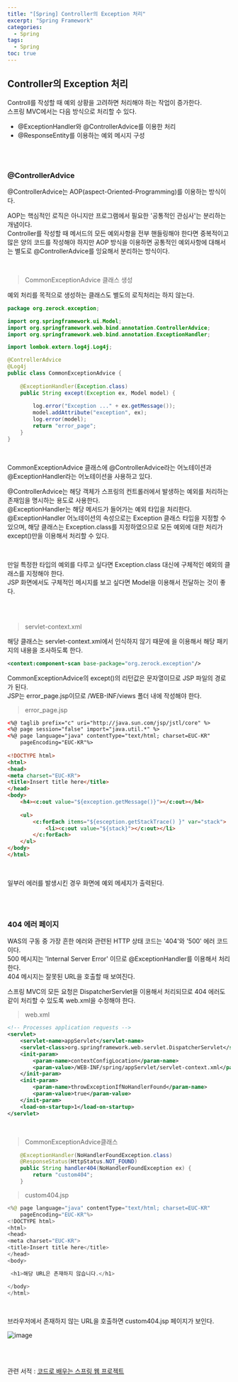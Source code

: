 ```yaml
---
title: "[Spring] Controller의 Exception 처리"
excerpt: "Spring Framework"
categories: 
  - Spring
tags: 
  - Spring
toc: true
---
```



## Controller의 Exception 처리

Controll를 작성할 때 예외 상황을 고려하면 처리해야 하는 작업이 증가한다.<br>
스프링 MVC에서는 다음 방식으로 처리할 수 있다.<br>
- @ExceptionHandler와 @ControllerAdvice를 이용한 처리
- @ResponseEntity를 이용하는 예외 메시지 구성

<br><br>


### @ControllerAdvice

@ControllerAdvice는 AOP(aspect-Oriented-Programming)를 이용하는 방식이다.<br>

AOP는 핵심적인 로직은 아니지만 프로그램에서 필요한 '공통적인 관심사'는 분리하는 개념이다.<br>
Controller를 작성할 때 메서드의 모든 예외사항을 전부 핸들링해야 한다면 중복적이고 많은 양의 코드를 작성해야 하지만 AOP 방식을 이용하면 공통적인 예외사항에 대해서는 별도로 @ControllerAdvice를 잉요해서 분리하는 방식이다.<br>


<br>


> CommonExceptionAdvice 클래스 생성

예외 처리를 목적으로 생성하는 클래스도 별도의 로직처리는 하지 않는다.<br>


```java
package org.zerock.exception;

import org.springframework.ui.Model;
import org.springframework.web.bind.annotation.ControllerAdvice;
import org.springframework.web.bind.annotation.ExceptionHandler;

import lombok.extern.log4j.Log4j;

@ControllerAdvice
@Log4j
public class CommonExceptionAdvice {
	
	@ExceptionHandler(Exception.class)
	public String except(Exception ex, Model model) {
		
		log.error("Exception ..." + ex.getMessage());
		model.addAttribute("exception", ex);
		log.error(model);
		return "error_page";
	}
}
```
<br>

CommonExceptionAdvice 클래스에 @ControllerAdvice라는 어노테이션과 @ExceptionHandler라는 어노테이션을 사용하고 있다.<br>

@ControllerAdvice는 해당 객체가 스프링의 컨트롤러에서 발생하는 예외를 처리하는 존재임을 명시하는 용도로 사용한다.<br>
@ExceptionHandler는 해당 메서드가 들어가는 예외 타입을 처리한다.<br>
@ExceptionHandler 어노테이션의 속성으로는 Exception 클래스 타입을 지정할 수 있으며, 해당 클래스는 Exception.class를 지정하였으므로 모든 예외에 대한 처리가 except()만을 이용해서 처리할 수 있다.<br>

<br>

만일 특정한 타입의 예외를 다루고 싶다면 Exception.class 대신에 구체적인 예외의 클래스를 지정해야 한다.<br>
JSP 화면에서도 구체적인 메시지를 보고 싶다면 Model을 이용해서 전달하는 것이 좋다.<br>

<br><br>


>servlet-context.xml

해당 클래스는 servlet-context.xml에서 인식하지 않기 때문에 <component-scan>을 이용해서 해당 패키지의 내용을 조사하도록 한다.<br>


```xml
<context:component-scan base-package="org.zerock.exception"/>
```

CommonExceptionAdvice의 except()의 리턴값은 문자열이므로 JSP 파일의 경로가 된다.<br>
JSP는 error_page.jsp이므로 /WEB-INF/views 폴더 내에 작성해야 한다.<br>

> error_page.jsp

```html
<%@ taglib prefix="c" uri="http://java.sun.com/jsp/jstl/core" %>
<%@ page session="false" import="java.util.*" %>
<%@ page language="java" contentType="text/html; charset=EUC-KR"
    pageEncoding="EUC-KR"%>
    
<!DOCTYPE html>
<html>
<head>
<meta charset="EUC-KR">
<title>Insert title here</title>
</head>
<body>
	<h4><c:out value="${exception.getMessage()}"></c:out></h4>
	
	<ul>
		<c:forEach items="${esception.getStackTrace() }" var="stack">
			<li><c:out value="${stack}"></c:out></li>
		</c:forEach>
	</ul>
</body>
</html>
```


<br>

일부러 에러를 발생시킨 경우 화면에 예외 메세지가 출력된다.<br>


<br>
<br>

### 404 에러 페이지

WAS의 구동 중 가장 흔한 에러와 관련된 HTTP 상태 코드는 '404'와 '500' 에러 코드이다.<br>
500 메시지는 'Internal Server Error' 이므로 @ExceptionHandler를 이용해서 처리한다.<br>
404 메시지는 잘못된 URL을 호출할 때 보여진다.<br>


스프링 MVC의 모든 요청은 DispatcherServlet을 이용해서 처리되므로 404 에러도 같이 처리할 수 있도록 web.xml을 수정해야 한다.<br>

> web.xml

```xml
<!-- Processes application requests -->
<servlet>
	<servlet-name>appServlet</servlet-name>
	<servlet-class>org.springframework.web.servlet.DispatcherServlet</servlet-class>
	<init-param>
		<param-name>contextConfigLocation</param-name>
		<param-value>/WEB-INF/spring/appServlet/servlet-context.xml</param-value>
	</init-param>
	<init-param>
		<param-name>throwExceptionIfNoHandlerFound</param-name>
		<param-value>true</param-value>
	</init-param>
	<load-on-startup>1</load-on-startup>
</servlet>
```

<br>

> CommonExceptionAdvice클래스

```java
	@ExceptionHandler(NoHandlerFoundException.class)
	@ResponseStatus(HttpStatus.NOT_FOUND)
	public String handler404(NoHandlerFoundException ex) {
		return "custom404";
	}
```

> custom404.jsp

```java
<%@ page language="java" contentType="text/html; charset=EUC-KR"
    pageEncoding="EUC-KR"%>
<!DOCTYPE html>
<html>
<head>
<meta charset="EUC-KR">
<title>Insert title here</title>
</head>
<body>

 <h1>해당 URL은 존재하지 않습니다.</h1>

</body>
</html>
```
<br>

브라우저에서 존재하지 않는 URL을 호출하면 custom404.jsp 페이지가 보인다.<br>

![image](https://user-images.githubusercontent.com/73421820/120643075-a9fab480-c4b0-11eb-9d37-4d67e194e0cc.png)




<br><br>

관련 서적 : [코드로 배우는 스프링 웹 프로젝트](https://cafe.naver.com/gugucoding)
<br><br>
